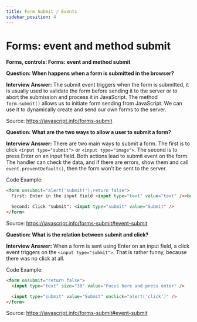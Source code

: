 ```yaml
---
title: Form Submit / Events
sidebar_position: 4
---
```


# Forms: event and method submit

**Forms, controls: Forms: event and method submit**

**Question:** **When happens when a form is submitted in the browser?**

**Interview Answer:** The submit event triggers when the form is submitted, it is usually used to validate the form before sending it to the server or to abort the submission and process it in JavaScript. The method `form.submit()` allows us to initiate form sending from JavaScript. We can use it to dynamically create and send our own forms to the server.

Source: <https://javascript.info/forms-submit>

**Question:** **What are the two ways to allow a user to submit a form?**

**Interview Answer:** There are two main ways to submit a form. The first is to click `<input type="submit">` or `<input type="image">`. The second is to press Enter on an input field. Both actions lead to submit event on the form. The handler can check the data, and if there are errors, show them and call `event.preventDefault()`, then the form won’t be sent to the server.

Code Example:

```html
<form onsubmit="alert('submit!');return false">
  First: Enter in the input field <input type="text" value="text" /><br />

  Second: Click "submit": <input type="submit" value="Submit" />
</form>
```

Source: <https://javascript.info/forms-submit#event-submit>

**Question:** **What is the relation between submit and click?**

**Interview Answer:** When a form is sent using Enter on an input field, a click event triggers on the `<input type="submit">`. That is rather funny, because there was no click at all.

Code Example:

```html
<form onsubmit="return false">
  <input type="text" size="30" value="Focus here and press enter" />

  <input type="submit" value="Submit" onclick="alert('click')" />
</form>
```

Source: <https://javascript.info/forms-submit#event-submit>
